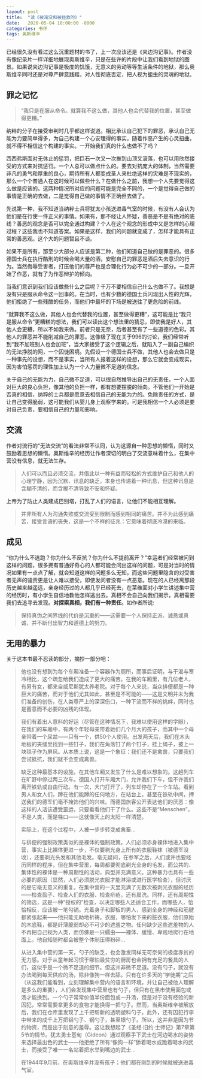```yaml
---
layout: post
title:  "读《被淹没和被拯救的》"
date:   2020-05-04 10:00:00 -0000
categories: 书评
tags: 奥斯维辛
---
```


已经很久没有看过这么沉重题材的书了，上一次应该还是《夹边沟记事》。作者没有像纪录片一样详细地展现奥斯维辛，只是在些许的片段中让我们看到地狱的图景。如果说夹边沟记事是极度的饥饿，无意义的劳动等等生活条件的地狱，那么奥斯维辛同时还是对尊严肆意践踏，对人性彻底否定，把人视为蛆虫的灵魂的地狱。  

## 罪之记忆

> “我只是在服从命令。就算我不这么做，其他人也会代替我的位置，甚至做得更糟。”

纳粹的分子在接受审判时几乎都这样说道。相比承认自己犯下的罪恶，承认自己无能为力要简单得多，为自己构建一个心安理得的事实，随着作恶产生的心灵扭曲，就不得不相信这个构建的事实。一开始我们真的什么也做不了吗？

西西弗斯面对无休止的惩罚，把巨石一次又一次推到山顶又滚落，也可以用欣然接受的方式来对抗惩罚。一个人总可以做点什么的。要去对抗庞大的体制，当然需要非凡的勇气和厚重的良心，期待所有人都变成圣人来杜绝这样的灾难是不现实的，那么一个个普通人在这时候可以做些什么？在做什么之前，我想一个人先要觉得这么做是应该的。这两种情况所对应的问题可能是完全不同的，一个是觉得自己做的事情是正确的去做，二是觉得自己做的事情不正确但去做了。

先说第一种，我不知道当纳粹士兵将犹太小孩送进毒气室的时候，有没有人会认为他们是在行使一件正义的事情。如果有，那不经让人怀疑，善恶是不是有绝对的底线？善恶的观念是否可以完全通过构建？个人在这个观念的形成中又是怎样的心理过程？这些我也不知道答案。如果是这样，我们的问题就变成了，怎样才能具有正常的善恶观。这个大的问题暂且不谈。

如果不是所有，那至少大部分人应该是第二种，他们知道自己做的是罪恶的。很多德国士兵在执行酷刑的时候会喝大量的酒，安慰自己的罪恶是酒后失去意识的行为。当然侮辱受害者，打压他们的尊严也是合理化行为必不可少的一部分。一旦开始了作恶，就有了为作恶辩护的倾向。

当我们意识到我们应该做些什么之后呢？千万不要相信自己什么也做不了。我想是没有只是服从命令这一回事的。在当时，也有少数的德国士兵闪现出人性的光辉，他们拒绝了一些残酷的任务，而他们中最坏的下场是被送往了更危险的前线。

“就算我不这么做，其他人也会代替我的位置，甚至做得更糟”，这可能是比“我只是服从命令”更糟糕的想法，我们可以读出这个想法里的猜忌，即使我是好人，其他人会更糟，所以不如我来做。前者只是无奈，后者甚至有了一些道德的色彩。其他人的罪恶并不能削减自己的罪恶。这像极了现在关于996的讨论，我们经常听到“我不加班别人也会加班”，当大家接受了这个逻辑之后，就陷入了一副自己编织的无法挣脱的网，一个囚徒困境。先假设一个德国士兵不做，其他人也会去做只是一种事先的设想，而不是事实，当所有人报着这样的设想，那么它就会变成现实，因为害怕惩罚的理性加上认为一个人力量微不足道的信念。

关于自己的无能为力，自己微不足道，可以很自然推导出自己的无责任，一个人面对巨大的良心负担，像其他的负担一样，都有想要摆脱的倾向。不管他们一开始是否真的相信，纳粹的士兵都是愿意去相信自己的无能为力的。免除责任的方式，是让自己变得脆弱，这可能我们从婴儿身上观察学来的。可是我相信一个人必须是要对自己负责，要相信自己的力量和影响。



## 交流

作者对流行的“无法交流”的看法非常不认同，认为这源自一种思想的懒惰，同时又鼓励着思想的懒惰。奥斯维辛的经历让作者深切的明白了交流意味着什么，在集中营没有信息，就无法生存。

> 人们可以而且必须交流，并借此以一种有益而轻松的方式维护自己和他人的心理宁静，因为沉默、讯息的缺乏，本身也传递着一种讯息，但这种讯息是含糊不清的，而含糊不清导致不安和怀疑。 

上帝为了防止人类建成巴别塔，打乱了人们的语言，让他们不能相互理解。

> 并非所有人为沟通失败或交流受到限制而感到相同的痛苦。并不为此感到痛苦，接受言语的丧失，这是一个不祥的征兆：它意味着彻底冷漠的来临。

## 成见

“你为什么不逃跑？你为什么不反抗？你为什么不提前离开？”幸运者们经常被问到这样的问题，很多拥有普通好奇心的人都可能会问出这样的问题，可是对当时的情况如果有一点点了解，就会知道这样的问题多么无知，而这些问题里隐含的对受害者无声的谴责更是让人难以接受，即使发问者没有一点恶意。现在的人已经离那段历史越来越遥远，亲身经历过的人都几乎已经死去，在莱维面对小学生讲述集中营的经历时，有小学生自信地教他怎样逃出去。真相不会自己向我们揭示，真相需要我们去追寻去发现。**对探索真相，我们有一种责任**。如作者所说:

> 保持真伪之间界线的代价是沉重的——这需要一个人保持正派、诚恳或真诚，并不断付出智力和道德上的努力。

## 无用的暴力

关于这本书最不忍读的部分，摘抄一部分吧：

> 他也没有想到为每个车厢准备一个容器作为厕所，而事后证明，与干渴与寒冷相比，这个疏忽给我们造成了更大的痛苦。在我的车厢里，有几位老人，有男有女，都来自威尼斯犹太养老院。对于每个人来说，当众排便都是一种巨大的痛苦，而对于他们尤其如此，甚至是不可能的——这是文明并未为我们准备的创伤，在人类尊严上的深深伤口，一种下流而不祥的挑衅，同时也是蓄意而不必要的凶残的体现。
>
> 我们有着出人意料的好运（尽管在这种情况下，我难以使用这样的字眼），在我们的车厢中，有两个年轻母亲带着她们几个月大的孩子，而其中一个母亲带着一个尿盆——只有一个，供50个人使用。出发两天后，我们在木头地板的夹缝里找到一些钉子，我们在角落钉了两个钉子，挂上绳子，披上一块毯子作为屏风。从本质上说，这是一个象征：我们还不是禽兽，只要我们尝试抵抗，我们就不会变成禽兽。
>
> 缺乏这种最基本的设施，在其他车厢又发生了什么是难以想象的。这趟列车在旷野中停过两三次车。德国人打开车厢大门，允许我们下车，但不许我们离开铁轨或自由行动。有一次，大门打开了，列车却停在了一个车站。看到男人和女人们，蹲在他们能蹲的任何地方，在站台上，甚至在铁轨中间，押送我们的德军们毫不掩饰他们的兴味。而德国旅客公开表达他们的厌恶：像这样的人活该遭受噩运，只要看看他们干了什么。这些不是“Menschen”，不是人类，而是牲口——这就像天上的太阳一样清楚。
>
> 实际上，在这个过程中，人被一步步转变成禽畜...
>
> 与排便的强制政策类似的是裸体的强制政策。人们必须赤身裸体地进入集中营，事实上比裸体更进一步，不仅要剥光身上所有的衣服鞋袜（被德军没收），还要剃光头发和其他毛发。毫无疑问，在参军之后，人们或许也要经历同样的程序，但在集中营里，每周都要彻底剃光全身的毛发，而公共的、集体性的裸体是一种周期性的活动，典型并充满意义。这种暴力也具有一些必要的原因（显然，人们必须脱光衣服才能淋浴或进行医学检查），但讨厌的是它毫无意义的重复。在集中营的一天里充满了无数次被剥光衣服的经历——检查虱子、检查人们的衣服、检查疥疮，还有晨洗。同样，还有周期性的筛选，这是一种“授权的”检查，以决定哪些人还适合工作，而哪些人，恰恰相反，应该被一笔勾销。光着身子和脚板的男人，感到全身的神经和筋腱都紧张起来——他只能无助地祈祷。衣服，哪怕发下来的脏衣服，他们原始的木底鞋，都是纤薄脆弱却必不可少的遮羞之物。任何缺少这些遮羞物的人不再把自己视为人类，而仿佛是一只蠕虫——裸体、缓慢、卑贱地爬行在地面上。他自知随时都会被整个体制压得粉碎...
>
> 从进入集中营的第一天，勺子的缺乏，也会激发同样无可奈何的极度赤贫的无力感。对于从童年起习惯于哪怕最贫穷的厨房也会拥有充足的餐具的人们，这似乎是一个微不足道的细节。但这并非微不足道。没有勺子，就没有办法喝到每天供应的汤，除非像狗一样去舔。只有在许多天的“学徒期”之后（从这我们能看到，立刻理解集中营内的语言和环境，并让自己被他人理解是多么的重要），人们会发现集中营里也有勺子，但只有在黑市使用面包或汤才能换到。一个勺子常常价值半份面包或一升汤，但是对于没有经验的新囚犯，常常需要拿更多的食物才能换得一把勺子。然而，当奥斯维辛被解放后，我们在仓库里发现了上千把崭新的透明塑料勺子，此外，还有囚犯行李中带来的成千上万把铝勺子、钢勺子，甚至银勺子。所以，这并非是因为节约物资，而是出于刻意的羞辱。这让我想起了《圣经·旧约·士师记》第7章第5节的情节。犹太勇士基甸（Gideon）通过观察手下武士在河边喝水的姿势来选择最出色的武士——他拒绝了所有“像狗一样”舔着喝水或跪着喝水的武士，而接受了唯一一名站着把水举到嘴边的武士...
>
> 在1944年9月前，在奥斯维辛并没有孩子；他们都在刚到的时候就被送进毒气室。

